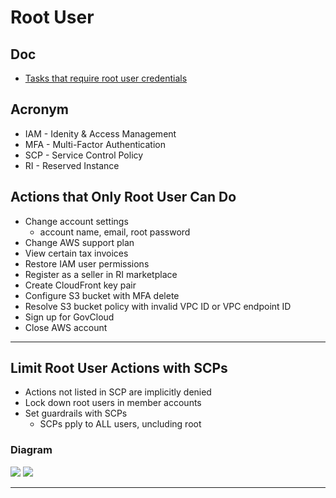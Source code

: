 # Root User

## Doc
* [Tasks that require root user credentials](https://docs.aws.amazon.com/general/latest/gr/root-vs-iam.html#aws_tasks-that-require-root)

## Acronym
* IAM - Idenity & Access Management
* MFA - Multi-Factor Authentication
* SCP - Service Control Policy
* RI - Reserved Instance

## Actions that Only Root User Can Do
* Change account settings
  * account name, email, root password
* Change AWS support plan
* View certain tax invoices
* Restore IAM user permissions
* Register as a seller in RI marketplace
* Create CloudFront key pair
* Configure S3 bucket with MFA delete
* Resolve S3 bucket policy with invalid VPC ID or VPC endpoint ID
* Sign up for GovCloud
* Close AWS account

---

## Limit Root User Actions with SCPs
* Actions not listed in SCP are implicitly denied
* Lock down root users in member accounts
* Set guardrails with SCPs
  * SCPs pply to ALL users, uncluding root

### Diagram
[<img src="https://i.imgur.com/i40TUk4.png">](https://i.imgur.com/i40TUk4.png)
[<img src="https://i.imgur.com/sq4LBFO.png">](https://i.imgur.com/sq4LBFO.png)

---
